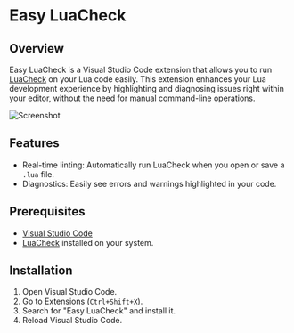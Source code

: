 # Easy LuaCheck

## Overview

Easy LuaCheck is a Visual Studio Code extension that allows you to run
[LuaCheck](https://github.com/mpeterv/luacheck) on your Lua code easily. This
extension enhances your Lua development experience by highlighting and
diagnosing issues right within your editor, without the need for manual
command-line operations.

![Screenshot](screenshot.png)

## Features

- Real-time linting: Automatically run LuaCheck when you open or save a `.lua`
  file.
- Diagnostics: Easily see errors and warnings highlighted in your code.

## Prerequisites

- [Visual Studio Code](https://code.visualstudio.com/)
- [LuaCheck](https://github.com/mpeterv/luacheck) installed on your system.

## Installation

1. Open Visual Studio Code.
2. Go to Extensions (`Ctrl+Shift+X`).
3. Search for "Easy LuaCheck" and install it.
4. Reload Visual Studio Code.
